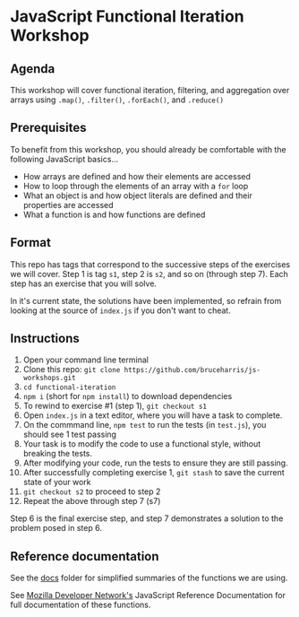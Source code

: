 # JavaScript Functional Iteration Workshop

## Agenda

This workshop will cover functional iteration, filtering, and aggregation over arrays using `.map()`, `.filter()`, `.forEach()`, and `.reduce()`

## Prerequisites

To benefit from this workshop, you should already be comfortable with the following JavaScript basics...

* How arrays are defined and how their elements are accessed
* How to loop through the elements of an array with a `for` loop
* What an object is and how object literals are defined and their properties are accessed
* What a function is and how functions are defined

## Format

This repo has tags that correspond to the successive steps of the exercises we will cover. Step 1 is tag `s1`, step 2 is `s2`, and so on (through step 7). Each step has an exercise that you will solve.

In it's current state, the solutions have been implemented, so refrain from looking at the source of `index.js` if you don't want to cheat.

## Instructions

1. Open your command line terminal 
2. Clone this repo: `git clone https://github.com/bruceharris/js-workshops.git`
3. `cd functional-iteration`
4. `npm i` (short for `npm install`) to download dependencies
5. To rewind to exercise #1 (step 1), `git checkout s1`
6. Open `index.js` in a text editor, where you will have a task to complete.
7. On the commmand line, `npm test` to run the tests (in `test.js`), you should see 1 test passing
8. Your task is to modify the code to use a functional style, without breaking the tests.
9. After modifying your code, run the tests to ensure they are still passing.
10. After successfully completing exercise 1, `git stash` to save the current state of your work
11. `git checkout s2` to proceed to step 2
12. Repeat the above through step 7 (s7)

Step 6 is the final exercise step, and step 7 demonstrates a solution to the problem posed in step 6.

## Reference documentation

See the [docs](https://github.com/bruceharris/js-workshops/tree/master/functional-iteration/docs) folder for simplified summaries of the functions we are using.

See [Mozilla Developer Network's](https://developer.mozilla.org/en-US/docs/Web/JavaScript/Reference/Global_Objects/Array) JavaScript Reference Documentation for full documentation of these functions.